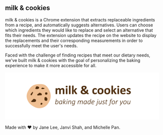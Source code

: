 ## milk & cookies

milk & cookies is a Chrome extension that extracts replaceable ingredients from a recipe, and automatically suggests alternatives. Users can choose which ingredients they would like to replace and select an alternative that fits their needs. The extension updates the recipe on the website to display the replacements and their corresponding measurements in order to successfully meet the user's needs.

Faced with the challenge of finding recipes that meet our dietary needs, we've built milk & cookies with the goal of personalizing the baking experience to make it more accessible for all.

![tagline](/assets/tagline.png)

Made with ❤ by Jane Lee, Janvi Shah, and Michelle Pan.
